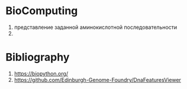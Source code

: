 # BioComputing

1. представление заданной аминокислотной последовательности
2. 



# Bibliography 
1. https://biopython.org/
2. https://github.com/Edinburgh-Genome-Foundry/DnaFeaturesViewer

